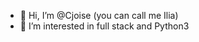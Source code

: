 - 👋 Hi, I’m @Cjoise (you can call me Ilia)
- 👀 I’m interested in full stack and Python3

<!---
Cjoise/Cjoise is a ✨ special ✨ repository because its `README.md` (this file) appears on your GitHub profile.
You can click the Preview link to take a look at your changes.
--->
